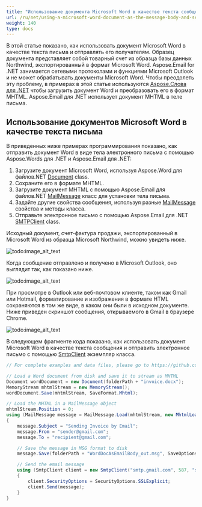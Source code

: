 ```yaml
---
title: "Использование документа Microsoft Word в качестве текста сообщения и отправка электронной почты"
url: /ru/net/using-a-microsoft-word-document-as-the-message-body-and-sending-email/
weight: 140
type: docs
---
```



В этой статье показано, как использовать документ Microsoft Word в качестве текста письма и отправлять его получателям. Образец документа представляет собой товарный счет из образца базы данных Northwind, экспортированный в формат Microsoft Word. Aspose.Email for .NET занимается сетевыми протоколами и функциями Microsoft Outlook и не может обрабатывать документы Microsoft Word. Чтобы преодолеть эту проблему, в примерах в этой статье используются [Aspose.Слова для .NET](https://products.aspose.com/words/net/) чтобы загрузить документ Word и преобразовать его в формат MHTML. Aspose.Email для .NET использует документ MHTML в теле письма.
## **Использование документов Microsoft Word в качестве текста письма**
В приведенных ниже примерах программирования показано, как отправить документ Word в виде тела электронного письма с помощью Aspose.Words для .NET и Aspose.Email для .NET:

1. Загрузите документ Microsoft Word, используя Aspose.Word для файлов.NET [Document](https://apireference.aspose.com/words/net/aspose.words/document) class.
1. Сохраните его в формате MHTML.
1. Загрузите документ MHTML с помощью Aspose.Email для файлов.NET [MailMessage](https://apireference.aspose.com/email/net/aspose.email/mailmessage) класс для установки тела письма.
1. Задайте другие свойства сообщения, используя разные [MailMessage](https://apireference.aspose.com/email/net/aspose.email/mailmessage) свойства и методы класса.
1. Отправьте электронное письмо с помощью Aspose.Email для .NET [SMTPClient](https://apireference.aspose.com/email/net/aspose.email.clients.smtp/smtpclient) class.

Исходный документ, счет-фактура продажи, экспортированный в Microsoft Word из образца Microsoft Northwind, можно увидеть ниже.

![todo:image_alt_text](using-a-microsoft-word-document-as-the-message-body-and-sending-email_1.png)

Когда сообщение отправлено и получено в Microsoft Outlook, оно выглядит так, как показано ниже.

![todo:image_alt_text](using-a-microsoft-word-document-as-the-message-body-and-sending-email_2.png)

При просмотре в Outlook или веб-почтовом клиенте, таком как Gmail или Hotmail, форматирование и изображения в формате HTML сохраняются в том же виде, в каком они были в исходном документе. Ниже приведен скриншот сообщения, открываемого в Gmail в браузере Chrome.

![todo:image_alt_text](using-a-microsoft-word-document-as-the-message-body-and-sending-email_3.png)

В следующем фрагменте кода показано, как использовать документ Microsoft Word в качестве текста сообщения и отправить электронное письмо с помощью [SmtpClient](https://apireference.aspose.com/email/net/aspose.email.clients.smtp/smtpclient) экземпляр класса.

```csharp
// For complete examples and data files, please go to https://github.com/aspose-email/Aspose.Email-for-.NET

// Load a Word document from disk and save it to stream as MHTML
Document wordDocument = new Document(folderPath + "invoice.docx");
MemoryStream mhtmlStream = new MemoryStream();
wordDocument.Save(mhtmlStream, SaveFormat.Mhtml);

// Load the MHTML in a MailMessage object
mhtmlStream.Position = 0;
using (MailMessage message = MailMessage.Load(mhtmlStream, new MhtmlLoadOptions()))
{
    message.Subject = "Sending Invoice by Email";
    message.From = "sender@gmail.com";
    message.To = "recipient@gmail.com";

    // Save the message in MSG format to disk
    message.Save(folderPath + "WordDocAsEmailBody_out.msg", SaveOptions.DefaultMsgUnicode);

    // Send the email message
    using (SmtpClient client = new SmtpClient("smtp.gmail.com", 587, "sender@gmail.com", "password"))
    {
        client.SecurityOptions = SecurityOptions.SSLExplicit;
        client.Send(message);
    }
}
```
